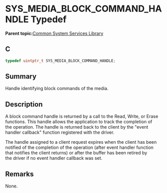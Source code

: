 # SYS\_MEDIA\_BLOCK\_COMMAND\_HANDLE Typedef

**Parent topic:**[Common System Services Library](GUID-B6B51E48-2D3D-42F8-8493-3405F1639A9E.md)

## C

```c
typedef uintptr_t SYS_MEDIA_BLOCK_COMMAND_HANDLE;
```

## Summary

Handle identifying block commands of the media.

## Description

A block command handle is returned by a call to the Read, Write, or Erase<br />functions. This handle allows the application to track the completion of<br />the operation. The handle is returned back to the client by the "event<br />handler callback" function registered with the driver.

The handle assigned to a client request expires when the client has been<br />notified of the completion of the operation \(after event handler function<br />that notifies the client returns\) or after the buffer has been retired by<br />the driver if no event handler callback was set.

## Remarks

None.

